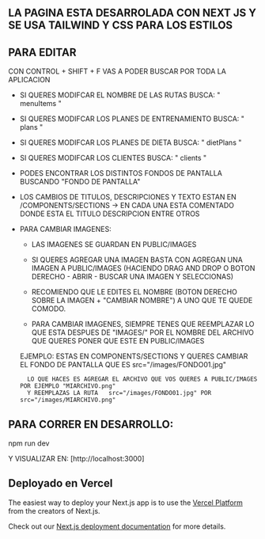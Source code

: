 ## LA PAGINA ESTA DESARROLADA CON NEXT JS Y SE USA TAILWIND Y CSS PARA LOS ESTILOS

## PARA EDITAR

CON CONTROL + SHIFT + F VAS A PODER BUSCAR POR TODA LA APLICACION

- SI QUERES MODIFCAR EL NOMBRE DE LAS RUTAS
  BUSCA: " menuItems "

- SI QUERES MODIFCAR LOS PLANES DE ENTRENAMIENTO
  BUSCA: " plans "

- SI QUERES MODIFCAR LOS PLANES DE DIETA
  BUSCA: " dietPlans "

- SI QUERES MODIFCAR LOS CLIENTES
  BUSCA: " clients "

- PODES ENCONTRAR LOS DISTINTOS FONDOS DE PANTALLA BUSCANDO "FONDO DE PANTALLA"

- LOS CAMBIOS DE TITULOS, DESCRIPCIONES Y TEXTO ESTAN EN /COMPONENTS/SECTIONS -> EN CADA UNA ESTA COMENTADO DONDE ESTA EL TITULO DESCRIPCION ENTRE OTROS

- PARA CAMBIAR IMAGENES:

  - LAS IMAGENES SE GUARDAN EN PUBLIC/IMAGES
  - SI QUERES AGREGAR UNA IMAGEN BASTA CON AGREGAN UNA IMAGEN A PUBLIC/IMAGES (HACIENDO DRAG AND DROP O BOTON DERECHO - ABRIR - BUSCAR UNA IMAGEN Y SELECCIONAS)
  - RECOMIENDO QUE LE EDITES EL NOMBRE (BOTON DERECHO SOBRE LA IMAGEN + "CAMBIAR NOMBRE") A UNO QUE TE QUEDE COMODO.

  - PARA CAMBIAR IMAGENES, SIEMPRE TENES QUE REEMPLAZAR LO QUE ESTA DESPUES DE "IMAGES/" POR EL NOMBRE DEL ARCHIVO QUE QUERES PONER QUE ESTE EN PUBLIC/IMAGES

  EJEMPLO:
  ESTAS EN COMPONENTS/SECTIONS
  Y QUERES CAMBIAR EL FONDO DE PANTALLA QUE ES
  src="/images/FONDO01.jpg"

        LO QUE HACES ES AGREGAR EL ARCHIVO QUE VOS QUERES A PUBLIC/IMAGES POR EJEMPLO "MIARCHIVO.png"
        Y REEMPLAZAS LA RUTA   src="/images/FONDO01.jpg" POR   src="/images/MIARCHIVO.png"

## PARA CORRER EN DESARROLLO:

npm run dev

Y VISUALIZAR EN: [http://localhost:3000]

## Deployado en Vercel

The easiest way to deploy your Next.js app is to use the [Vercel Platform](https://vercel.com/new?utm_medium=default-template&filter=next.js&utm_source=create-next-app&utm_campaign=create-next-app-readme) from the creators of Next.js.

Check out our [Next.js deployment documentation](https://nextjs.org/docs/deployment) for more details.
